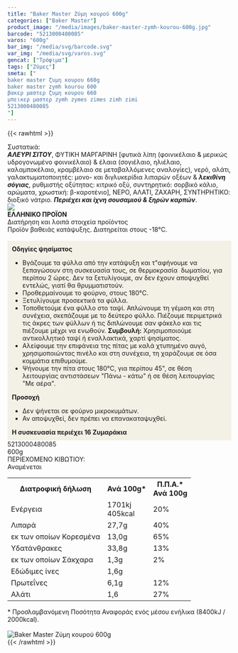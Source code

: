 ```yaml
---
title: "Baker Master Ζύμη κουρού 600g"
categories: ["Baker Master"]
product_image: "/media/images/baker-master-zymh-kourou-600g.jpg"
barcode: "5213000480085"
varos: "600g"
bar_img: "/media/svg/barcode.svg"
var_img: "/media/svg/varos.svg"
gencat: ["Τρόφιμα"]
tags: ["Ζύμες"]
smeta: ["
baker master ζυμη κουρου 660g
baker master zymh kourou 600
βακερ μαστερ ζυμη κουρου 660
μπεικερ μαστερ zymh zymes zimes zimh zimi
5213000480085
"]
---
```

{{< rawhtml >}}

<div class="sload23"><div class="product"><div id="sistatika">Συστατικά:</div><div class="alltext"><strong><em>ΑΛΕΥΡΙ ΣΙΤΟΥ</em></strong>, ΦΥΤΙΚΗ ΜΑΡΓΑΡΙΝΗ [φυτικά λίπη (φοινικέλαιο &amp; μερικώς υδρογονωμένο φοινικέλαιο) &amp; έλαια (σογιέλαιο, ηλιέλαιο, καλαμποκέλαιο, κραμβέλαιο σε μεταβαλλόμενες αναλογίες), νερό, αλάτι, γαλακτωματοποιητές: μονο- και διγλυκερίδια λιπαρών οξέων &amp; <strong><em>λεκιθίνη σόγιας</em></strong>, ρυθμιστής οξύτητας: κιτρικό οξύ, συντηρητικό: σορβικό κάλιο, αρώματα, χρωστική: β-καροτένιο], ΝΕΡΟ, ΑΛΑΤΙ, ΖΑΧΑΡΗ, ΣΥΝΤΗΡΗΤΙΚΟ: διοξικό νάτριο. <strong><em>Περιέχει και ίχνη σουσαμιού &amp; ξηρών καρπών</em></strong>.</div><div id="flag"><div id="flagimage" style="margin:0"><img src="/media/icons/gr.svg"></div><span id="flagtext"><b>ΕΛΛΗΝΙΚΟ ΠΡΟΪΟΝ</b></span></div><div id="loipa">Διατήρηση και λοιπά στοιχεία προϊόντος</div><div class="alltext">Προϊόν βαθειάς κατάψυξης. Διατηρείται στους -18°C.<br><br><div style="background:#f3f1e6;padding:10px;margin:0px"><strong>Οδηγίες ψησίματος</strong><br><ul><li>Βγάζουμε τα φύλλα από την κατάψυξη και τ"αφήνουμε να ξεπαγώσουν στη συσκευασία τους, σε θερμοκρασία &nbsp;δωματίου, για περίπου 2 ώρες. Δεν τα ξετυλίγουμε, αν δεν έχουν αποψυχθεί εντελώς, γιατί θα θρυμματιστούν.</li><li>Προθερμαίνουμε το φούρνο, στους 180°C.</li><li>Ξετυλίγουμε προσεκτικά τα φύλλα.</li><li>Τοποθετούμε ένα φύλλο στο ταψί. Απλώνουμε τη γέμιση και στη συνέχεια, σκεπάζουμε με το δεύτερο φύλλο. Πιέζουμε περιμετρικά τις άκρες των φύλλων ή τις διπλώνουμε σαν φάκελο και τις πιέζουμε μέχρι να ενωθούν. <b>Συμβουλή:</b> Χρησιμοποιούμε αντικολλητικό ταψί ή εναλλακτικά, χαρτί ψησίματος.</li><li>Αλείφουμε την επιφάνεια της πίτας με καλά χτυπημένο αυγό, χρησιμοποιώντας πινέλο και στη συνέχεια, τη χαράζουμε σε όσα κομμάτια επιθυμούμε.</li><li>Ψήνουμε την πίτα στους 180°C, για περίπου 45", σε θέση λειτουργίας αντιστάσεων "Πάνω - κάτω" ή σε θέση λειτουργίας "Με αέρα".</li></ul><strong>Προσοχή</strong><br><ul><li>Δεν ψήνεται σε φούρνο μικροκυμάτων.</li><li>Αν αποψυχθεί, δεν πρέπει να επανακαταψυχθεί.</li></ul><b>Η συσκευασία περιέχει 16 Ζυμαράκια</b></div></div><div id="barcode"><div id="barimage1"></div><span id="bartext">5213000480085</span></div><div id="varos"><div id="varosimage1"></div><span id="varostext">600g</span></div><div id="kivotio">ΠΕΡΙΕΧΟΜΕΝΟ ΚΙΒΩΤΙΟΥ:<br>Αναμένεται</div><table id="diatable"><tbody><tr><th>Διατροφική δήλωση</th><th>Ανά 100g*</th><th>Π.Π.Α.*<br>Ανά 100g</th></tr><tr><td class="texr2">Ενέργεια</td><td class="texr">1701kj<br>405kcal</td><td class="texr">20%</td></tr><tr><td class="texr2">Λιπαρά</td><td class="texr">27,7g</td><td class="texr">40%</td></tr><tr><td class="gray">εκ των οποίων Κορεσµένα</td><td class="gray2">13,0g</td><td class="gray2">65%</td></tr><tr><td class="texr2">Yδατάνθρακες</td><td class="texr">33,8g</td><td class="texr">13%</td></tr><tr><td class="gray">εκ των οποίων Σάκχαρα</td><td class="gray2">1,3g</td><td class="gray2">2%</td></tr><tr><td class="texr2">Εδώδιμες ίνες</td><td class="texr">1,6g</td><td class="texr"></td></tr><tr><td class="texr2">Πρωτεΐνες</td><td class="texr">6,1g</td><td class="texr">12%</td></tr><tr><td class="texr2">Αλάτι</td><td class="texr">1,6</td><td class="texr">27%</td></tr></tbody></table><div class="alltext">* Προσλαμβανόμενη Ποσότητα Αναφοράς ενός μέσου ενήλικα (8400kJ / 2000kcal).</div><br><div class="pimg"><img alt="Baker Master Ζύμη κουρού 600g" title="Baker Master Ζύμη κουρού 600g" src="/media/images/baker-master-zymh-kourou-600g.jpg"></div></div></div>
{{< /rawhtml >}}


